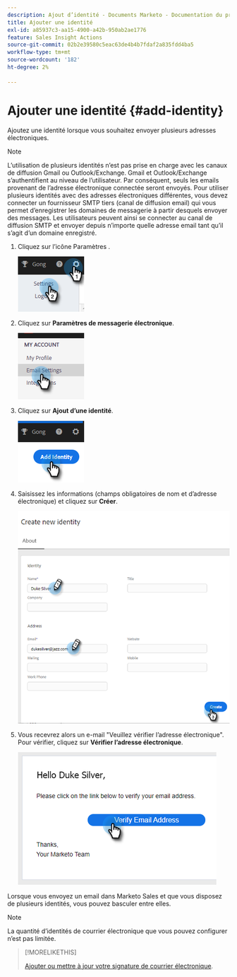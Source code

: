```yaml
---
description: Ajout d’identité - Documents Marketo - Documentation du produit
title: Ajouter une identité
exl-id: a85937c3-aa15-4900-a42b-950ab2ae1776
feature: Sales Insight Actions
source-git-commit: 02b2e39580c5eac63de4b4b7fdaf2a835fdd4ba5
workflow-type: tm+mt
source-wordcount: '182'
ht-degree: 2%

---
```


# Ajouter une identité {#add-identity}

Ajoutez une identité lorsque vous souhaitez envoyer plusieurs adresses électroniques.

>[!NOTE]
>
>L’utilisation de plusieurs identités n’est pas prise en charge avec les canaux de diffusion Gmail ou Outlook/Exchange. Gmail et Outlook/Exchange s’authentifient au niveau de l’utilisateur. Par conséquent, seuls les emails provenant de l’adresse électronique connectée seront envoyés. Pour utiliser plusieurs identités avec des adresses électroniques différentes, vous devez connecter un fournisseur SMTP tiers (canal de diffusion email) qui vous permet d’enregistrer les domaines de messagerie à partir desquels envoyer des messages. Les utilisateurs peuvent ainsi se connecter au canal de diffusion SMTP et envoyer depuis n’importe quelle adresse email tant qu’il s’agit d’un domaine enregistré.

1. Cliquez sur l’icône Paramètres .

   ![](assets/add-identity-1.png)

1. Cliquez sur **Paramètres de messagerie électronique**.

   ![](assets/add-identity-2.png)

1. Cliquez sur **Ajout d’une identité**.

   ![](assets/add-identity-3.png)

1. Saisissez les informations (champs obligatoires de nom et d’adresse électronique) et cliquez sur **Créer**.

   ![](assets/add-identity-4.png)

1. Vous recevrez alors un e-mail &quot;Veuillez vérifier l’adresse électronique&quot;. Pour vérifier, cliquez sur **Vérifier l’adresse électronique**.

   ![](assets/add-identity-5.png)

Lorsque vous envoyez un email dans Marketo Sales et que vous disposez de plusieurs identités, vous pouvez basculer entre elles.

>[!NOTE]
>
>La quantité d’identités de courrier électronique que vous pouvez configurer n’est pas limitée.

>[!MORELIKETHIS]
>
>[Ajouter ou mettre à jour votre signature de courrier électronique](/help/marketo/product-docs/marketo-sales-insight/actions/getting-started/email-settings/add-or-update-your-email-signature.md).

